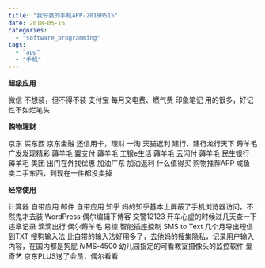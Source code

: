 ```yaml
---
title: "我安装的手机APP-20180515"
date: 2018-05-15
categories: 
  - "software_programming"
tags: 
  - "app"
  - "手机"
---
```


**超级应用**

微信 不想装，但不得不装 支付宝 每月交电费、燃气费 印象笔记 用的很多，好记性不如烂笔头

**购物理财**

京东 买东西 京东金融 还信用卡，理财 一淘 天猫返利 建行、建行龙行天下 薅羊毛 广发发现精彩 薅羊毛 翼支付 薅羊毛 工银e生活 薅羊毛 云闪付 薅羊毛 民生银行 薅羊毛 美团 出门在外找优惠 加油广东 加油返利 什么值得买 购物推荐APP 咸鱼 卖二手东西，到现在一件都没卖掉

**经常使用**

计算器 自带应用 邮件 自带应用 知乎 妈的知乎基本上屏蔽了手机浏览器访问，不然鬼才去装 WordPress 偶尔编辑下博客 交警12123 开车心虚的时候过几天查一下违章记录 滴滴出行 偶尔薅羊毛 易控 智能插座控制 SMS to Text 几个月导出短信到TXT 搜狗输入法 比自带的输入法好用多了，去他妈的搜集隐私，记录用户输入内容，在国内都是狗屁 iVMS-4500 幼儿园指定的可看教室摄像头的监控软件 爱奇艺 京东PLUS送了会员，偶尔看看

